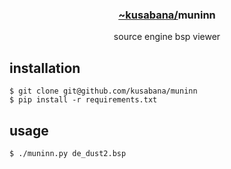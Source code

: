 <div align="center">
  <h3><a href="https://github.com/kusabana">
    ~kusabana/</a>muninn
  </h3>
source engine bsp viewer
</div>

## installation
```
$ git clone git@github.com/kusabana/muninn
$ pip install -r requirements.txt
```

## usage
```
$ ./muninn.py de_dust2.bsp 
```
